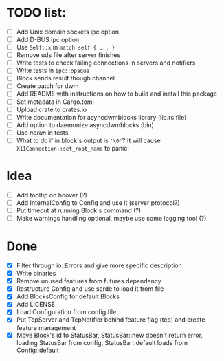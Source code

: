 # TODO list:

 - [ ] Add Unix domain sockets ipc option
 - [ ] Add D-BUS ipc option
 - [ ] Use `Self::x` in `match self { ... }`
 - [ ] Remove uds file after server finishes
 - [ ] Write tests to check failing connections in servers and notifiers
 - [ ] Write tests in `ipc::opaque`
 - [ ] Block sends result though channel
 - [ ] Create patch for dwm
 - [ ] Add README with instructions on how to build and install this package
 - [ ] Set metadata in Cargo.toml
 - [ ] Upload crate to crates.io
 - [ ] Write documentation for asyncdwmblocks library (lib.rs file)
 - [ ] Add option to daemonize asyncdwmblocks (bin)
 - [ ] Use *norun* in tests
 - [ ] What to do if in block's output is `'\0'`? It will cause `X11Connection::set_root_name` to panic!

# Idea

 - [ ] Add tooltip on hoover (?)
 - [ ] Add InternalConfig to Config and use it (server protocol?)
 - [ ] Put timeout at running Block's command (?)
 - [ ] Make warnings handling optional, maybe use some logging tool (?)

# Done

 - [x] Filter through io::Errors and give more specific description
 - [x] Write binaries
 - [x] Remove unused features from futures dependency
 - [x] Restructure Config and use serde to load it from file
 - [x] Add BlocksConfig for default Blocks
 - [x] Add LICENSE
 - [x] Load Configuration from config file
 - [x] Put TcpServer and TcpNotifier behind feature flag (tcp) and create feature management
 - [x] Move Block's id to StatusBar, StatusBar::new doesn't return error,
 loading StatusBar from config, StatusBar::default loads from Config::default
